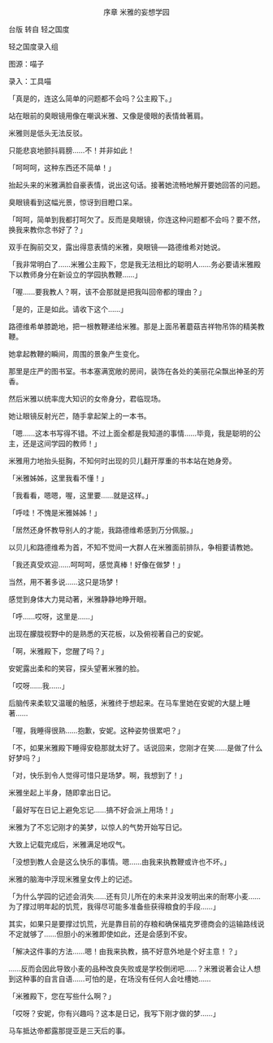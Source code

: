<p align="center">序章 米雅的妄想学园</p>

台版 转自 轻之国度

轻之国度录入组

图源：喵子

录入：工具喵

「真是的，连这么简单的问题都不会吗？公主殿下。」

站在眼前的臭眼镜用像在嘲讽米雅、又像是傻眼的表情耸著肩。

米雅则是低头无法反驳。

只能悲哀地颤抖肩膀……不！并非如此！

「呵呵呵，这种东西还不简单！」

抬起头来的米雅满脸自豪表情，说出这句话。接著她流畅地解开要她回答的问题。

臭眼镜看到这幅光景，惊讶到目瞪口呆。

「呵呵，简单到我都打呵欠了。反而是臭眼镜，你连这种问题都不会吗？要不然，换我来教你念书好了？」

双手在胸前交叉，露出得意表情的米雅，臭眼镜──路德维希对她说。

「我非常明白了……米雅公主殿下，您是我无法相比的聪明人……务必要请米雅殿下以教师身分在新设立的学园执教鞭……」

「喔……要我教人？啊，该不会那就是把我叫回帝都的理由？」

「是的，正是如此。请收下这个……」

路德维希单膝跪地，把一根教鞭递给米雅。那是上面吊著蘑菇吉祥物吊饰的精美教鞭。

她拿起教鞭的瞬间，周围的景象产生变化。

那里是庄严的图书室。书本塞满宽敞的房间，装饰在各处的美丽花朵飘出神圣的芳香。

然后米雅以统率庞大知识的女帝身分，君临现场。

她让眼镜反射光芒，随手拿起架上的一本书。

「嗯……这本书写得不错。不过上面全都是我知道的事情……毕竟，我是聪明的公主，还是这间学园的教师！」

米雅用力地抬头挺胸，不知何时出现的贝儿翻开厚重的书本站在她身旁。

「米雅姊姊，这里我看不懂！」

「我看看，嗯嗯，喔，这里要……就是这样。」

「呼哇！不愧是米雅姊姊！」

「居然还身怀教导别人的才能，我路德维希感到万分佩服。」

以贝儿和路德维希为首，不知不觉间一大群人在米雅面前排队，争相要请教她。

「我还真受欢迎……呵呵呵，感觉真棒！好像在做梦！」

当然，用不著多说……这只是场梦！

感觉到身体大力晃动著，米雅静静地睁开眼。

「呼……哎呀，这里是……」

出现在朦胧视野中的是熟悉的天花板，以及俯视著自己的安妮。

「啊，米雅殿下，您醒了吗？」

安妮露出柔和的笑容，探头望著米雅的脸。

「哎呀……我……」

后脑传来柔软又温暖的触感，米雅终于想起来。在马车里她在安妮的大腿上睡著……

「喔，我睡得很熟……抱歉，安妮。这种姿势很累吧？」

「不，如果米雅殿下睡得安稳那就太好了。话说回来，您刚才在笑……是做了什么好梦吗？」

「对，快乐到令人觉得可惜只是场梦。啊，我想到了！」

米雅坐起上半身，随即拿出日记。

「最好写在日记上避免忘记……搞不好会派上用场！」

米雅为了不忘记刚才的美梦，以惊人的气势开始写日记。

大致上记载完成后，米雅满足地叹气。

「没想到教人会是这么快乐的事情。嗯……由我来执教鞭或许也不坏。」

米雅的脑海中浮现米雅皇女传上的记述。

「为什么学园的记述会消失……还有贝儿所在的未来并没发明出来的耐寒小麦……为了撑过明年起的饥荒，我得尽可能多准备些获得粮食的手段……」

其实，如果只是要撑过饥荒，光是靠目前的存粮和确保福克罗德商会的运输路线说不定就够了……但胆小的米雅即使如此，还是会感到不安。

「解决这件事的方法……嗯！由我来执教，搞不好意外地是个好主意！？」

……反而会因此导致小麦的品种改良失败或是学校倒闭吧……？米雅说著会让人想到这种事的自言自语……可怕的是，在场没有任何人会吐槽她……

「米雅殿下，您在写些什么啊？」

「哎呀？安妮，你有兴趣吗？这本是日记，我写下刚才做的梦……」

马车抵达帝都露那提亚是三天后的事。

